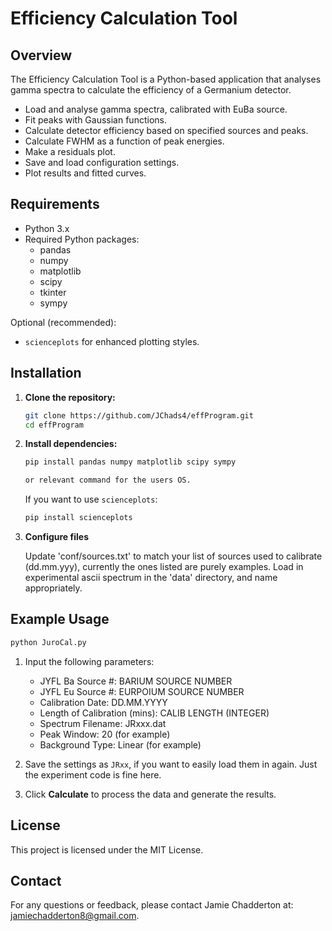 
# Efficiency Calculation Tool

## Overview

The Efficiency Calculation Tool is a Python-based application that analyses gamma spectra to calculate the efficiency of a Germanium detector.

- Load and analyse gamma spectra, calibrated with EuBa source.
- Fit peaks with Gaussian functions.
- Calculate detector efficiency based on specified sources and peaks.
- Calculate FWHM as a function of peak energies.
- Make a residuals plot.
- Save and load configuration settings.
- Plot results and fitted curves.

## Requirements

- Python 3.x
- Required Python packages:
  - pandas
  - numpy
  - matplotlib
  - scipy
  - tkinter
  - sympy

Optional (recommended):
- `scienceplots` for enhanced plotting styles.

## Installation

1. **Clone the repository:**

   ```sh
   git clone https://github.com/JChads4/effProgram.git
   cd effProgram
   ```

2. **Install dependencies:**

   ```sh
   pip install pandas numpy matplotlib scipy sympy

   or relevant command for the users OS.
   ```

   If you want to use `scienceplots`:

   ```sh
   pip install scienceplots
   ```

3. **Configure files**

	Update 'conf/sources.txt' to match your list of sources used to calibrate (dd.mm.yyy), currently the ones listed are purely examples.
	Load in experimental ascii spectrum in the 'data' directory, and name appropriately. 	

## Example Usage

```sh
python JuroCal.py
```

1. Input the following parameters:
   - JYFL Ba Source #: BARIUM SOURCE NUMBER
   - JYFL Eu Source #: EURPOIUM SOURCE NUMBER 
   - Calibration Date: DD.MM.YYYY
   - Length of Calibration (mins): CALIB LENGTH (INTEGER)
   - Spectrum Filename: JRxxx.dat
   - Peak Window: 20 (for example)
   - Background Type: Linear (for example)

2. Save the settings as `JRxx`, if you want to easily load them in again. Just the experiment code is fine here.

3. Click **Calculate** to process the data and generate the results.

## License

This project is licensed under the MIT License.

## Contact

For any questions or feedback, please contact Jamie Chadderton at: jamiechadderton8@gmail.com.
